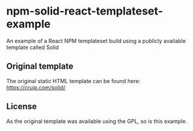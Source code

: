 # npm-solid-react-templateset-example
An example of a React NPM templateset build using a publicly available template called Solid

## Original template

The original static HTML template can be found here: https://cruip.com/solid/

## License 

As the original template was available using the GPL, so is this example. 
